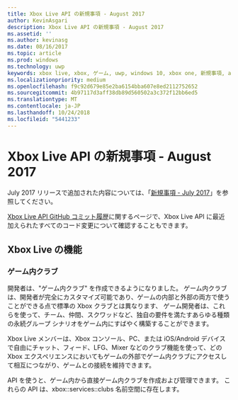 ```yaml
---
title: Xbox Live API の新規事項 - August 2017
author: KevinAsgari
description: Xbox Live API の新規事項 - August 2017
ms.assetid: ''
ms.author: kevinasg
ms.date: 08/16/2017
ms.topic: article
ms.prod: windows
ms.technology: uwp
keywords: xbox live, xbox, ゲーム, uwp, windows 10, xbox one, 新規事項, august 2017
ms.localizationpriority: medium
ms.openlocfilehash: f9c92d679e85e2ba6154bba607e8ed2112752652
ms.sourcegitcommit: 4b97117d3aff38db89d560502a3c372f12bb6ed5
ms.translationtype: MT
ms.contentlocale: ja-JP
ms.lasthandoff: 10/24/2018
ms.locfileid: "5441233"
---
```

# <a name="whats-new-for-the-xbox-live-apis---august-2017"></a>Xbox Live API の新規事項 - August 2017

July 2017 リリースで追加された内容については、「[新規事項 - July 2017](1707-whats-new.md)」を参照してください。

[Xbox Live API GitHub コミット履歴](https://github.com/Microsoft/xbox-live-api/commits/master)に関するページで、Xbox Live API に最近加えられたすべてのコード変更について確認することもできます。

## <a name="xbox-live-features"></a>Xbox Live の機能

### <a name="in-game-clubs"></a>ゲーム内クラブ

開発者は、"ゲーム内クラブ" を作成できるようになりました。 ゲーム内クラブは、開発者が完全にカスタマイズ可能であり、ゲームの内部と外部の両方で使うことができる点で標準の Xbox クラブとは異なります、 ゲーム開発者は、これらを使って、チーム、仲間、スクワッドなど、独自の要件を満たすあらゆる種類の永続グループ シナリオをゲーム内にすばやく構築することができます。

Xbox Live メンバーは、Xbox コンソール、PC、または iOS/Android デバイスで自由にチャット、フィード、LFG、Mixer などのクラブ機能を使って、どの Xbox エクスペリエンスにおいてもゲームの外部でゲーム内クラブにアクセスして相互につながり、ゲームとの接続を維持できます。

API を使うと、ゲーム内から直接ゲーム内クラブを作成および管理できます。 これらの API は、xbox::services::clubs 名前空間に存在します。
